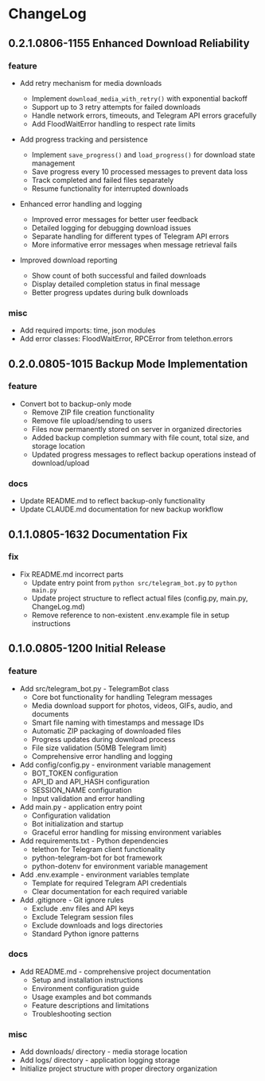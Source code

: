 # ChangeLog

## 0.2.1.0806-1155 Enhanced Download Reliability

### feature

+ Add retry mechanism for media downloads
  + Implement `download_media_with_retry()` with exponential backoff
  + Support up to 3 retry attempts for failed downloads
  + Handle network errors, timeouts, and Telegram API errors gracefully
  + Add FloodWaitError handling to respect rate limits

+ Add progress tracking and persistence
  + Implement `save_progress()` and `load_progress()` for download state management
  + Save progress every 10 processed messages to prevent data loss
  + Track completed and failed files separately
  + Resume functionality for interrupted downloads

+ Enhanced error handling and logging
  + Improved error messages for better user feedback
  + Detailed logging for debugging download issues
  + Separate handling for different types of Telegram API errors
  + More informative error messages when message retrieval fails

+ Improved download reporting
  + Show count of both successful and failed downloads
  + Display detailed completion status in final message
  + Better progress updates during bulk downloads

### misc

+ Add required imports: time, json modules
+ Add error classes: FloodWaitError, RPCError from telethon.errors

## 0.2.0.0805-1015 Backup Mode Implementation

### feature

+ Convert bot to backup-only mode
  + Remove ZIP file creation functionality
  + Remove file upload/sending to users
  + Files now permanently stored on server in organized directories
  + Added backup completion summary with file count, total size, and storage location
  + Updated progress messages to reflect backup operations instead of download/upload

### docs

+ Update README.md to reflect backup-only functionality
+ Update CLAUDE.md documentation for new backup workflow

## 0.1.1.0805-1632 Documentation Fix

### fix

+ Fix README.md incorrect parts
  + Update entry point from `python src/telegram_bot.py` to `python main.py`
  + Update project structure to reflect actual files (config.py, main.py, ChangeLog.md)
  + Remove reference to non-existent .env.example file in setup instructions

## 0.1.0.0805-1200 Initial Release

### feature

+ Add src/telegram_bot.py - TelegramBot class
  + Core bot functionality for handling Telegram messages
  + Media download support for photos, videos, GIFs, audio, and documents
  + Smart file naming with timestamps and message IDs
  + Automatic ZIP packaging of downloaded files
  + Progress updates during download process
  + File size validation (50MB Telegram limit)
  + Comprehensive error handling and logging
+ Add config/config.py - environment variable management
  + BOT_TOKEN configuration
  + API_ID and API_HASH configuration
  + SESSION_NAME configuration
  + Input validation and error handling
+ Add main.py - application entry point
  + Configuration validation
  + Bot initialization and startup
  + Graceful error handling for missing environment variables
+ Add requirements.txt - Python dependencies
  + telethon for Telegram client functionality
  + python-telegram-bot for bot framework
  + python-dotenv for environment variable management
+ Add .env.example - environment variables template
  + Template for required Telegram API credentials
  + Clear documentation for each required variable
+ Add .gitignore - Git ignore rules
  + Exclude .env files and API keys
  + Exclude Telegram session files
  + Exclude downloads and logs directories
  + Standard Python ignore patterns

### docs

+ Add README.md - comprehensive project documentation
  + Setup and installation instructions
  + Environment configuration guide
  + Usage examples and bot commands
  + Feature descriptions and limitations
  + Troubleshooting section

### misc

+ Add downloads/ directory - media storage location
+ Add logs/ directory - application logging storage
+ Initialize project structure with proper directory organization
